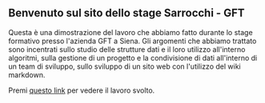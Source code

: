 ## Benvenuto sul sito dello stage Sarrocchi - GFT

Questa è una dimostrazione del lavoro che abbiamo fatto durante lo stage formativo presso l'azienda GFT a Siena. Gli argomenti che abbiamo trattato sono incentrati sullo studio delle strutture dati e il loro utilizzo all'interno algoritmi, sulla gestione di un progetto e la condivisione di dati all'interno di un team di sviluppo, sullo sviluppo di un sito web con l'utilizzo del wiki markdown.  

Premi [questo link](common\StagePlan.md) per vedere il lavoro svolto.
